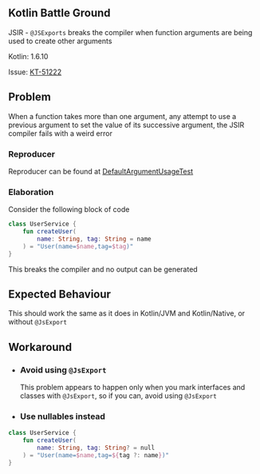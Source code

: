 ## Kotlin Battle Ground

JSIR - `@JSExports` breaks the compiler when function arguments are being used to create other arguments

Kotlin: 1.6.10

Issue: [KT-51222](https://youtrack.jetbrains.com/issue/KT-51222)

## Problem

When a function takes more than one argument, any attempt to use a previous argument to set the value of its successive argument, the JSIR compiler fails with a weird error

### Reproducer

Reproducer can be found at [DefaultArgumentUsageTest](./src/test/kotlin/battleground/problem/DefaultArgumentUsageTest.kt)

### Elaboration

Consider the following block of code

```kotlin
class UserService {
    fun createUser(
        name: String, tag: String = name
    ) = "User(name=$name,tag=$tag)"
}
```

This breaks the compiler and no output can be generated

## Expected Behaviour

This should work the same as it does in Kotlin/JVM and Kotlin/Native, or without `@JsExport`

## Workaround

- ### Avoid using `@JsExport`

  This problem appears to happen only when you mark interfaces and classes with `@JsExport`, so if you can, avoid using `@JsExport`

- ### Use nullables instead

```kotlin
class UserService {
    fun createUser(
        name: String, tag: String? = null
    ) = "User(name=$name,tag=${tag ?: name})"
}
```
